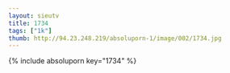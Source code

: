 ```yaml
--- 
layout: sieutv
title: 1734
tags: ["1k"]
thumb: http://94.23.248.219/absoluporn-1/image/002/1734.jpg
---
```

{% include absoluporn key="1734" %} 
